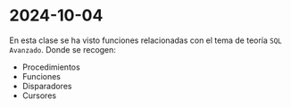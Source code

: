 # 2024-10-04
En esta clase se ha visto funciones relacionadas con el tema de teoría `SQL Avanzado`. Donde se recogen:
- Procedimientos
- Funciones
- Disparadores
- Cursores
